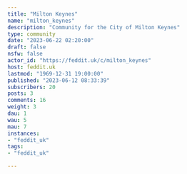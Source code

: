 ```yaml
---
title: "Milton Keynes" 
name: "milton_keynes"
description: "Community for the City of Milton Keynes"
type: community
date: "2023-06-22 02:20:00"
draft: false
nsfw: false
actor_id: "https://feddit.uk/c/milton_keynes"
host: feddit.uk
lastmod: "1969-12-31 19:00:00"
published: "2023-06-12 08:33:39"
subscribers: 20
posts: 3
comments: 16
weight: 3
dau: 1
wau: 5
mau: 7
instances:
- "feddit_uk"
tags: 
- "feddit_uk"

---
```

